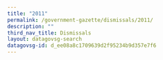 ```yaml
---
title: "2011"
permalink: /government-gazette/dismissals/2011/
description: ""
third_nav_title: Dismissals
layout: datagovsg-search
datagovsg-id: d_ee08a8c1709639d2f95234b9d357e7f6
---
```

